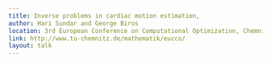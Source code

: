 ```yaml
---
title: Inverse problems in cardiac motion estimation,
author: Hari Sundar and George Biros
location: 3rd European Conference on Computational Optimization, Chemnitz, Germany
link: http://www.tu-chemnitz.de/mathematik/eucco/
layout: talk
---
```

